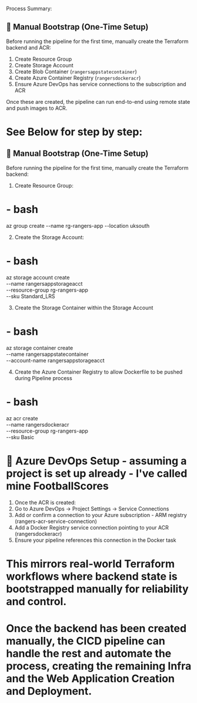 Process Summary:
## 🔧 Manual Bootstrap (One-Time Setup)

Before running the pipeline for the first time, manually create the Terraform backend and ACR:

1. Create Resource Group  
2. Create Storage Account  
3. Create Blob Container (`rangersappstatecontainer`)  
4. Create Azure Container Registry (`rangersdockeracr`)  
5. Ensure Azure DevOps has service connections to the subscription and ACR

Once these are created, the pipeline can run end-to-end using remote state and push images to ACR.

# See Below for step by step:

## 🔧 Manual Bootstrap (One-Time Setup)

Before running the pipeline for the first time, manually create the Terraform backend:

1. Create Resource Group:
# - bash
   az group create --name rg-rangers-app --location uksouth

2. Create the Storage Account:
# - bash
az storage account create \
  --name rangersappstorageacct \
  --resource-group rg-rangers-app \
  --sku Standard_LRS


3. Create the Storage Container within the Storage Account
# - bash
az storage container create \
  --name rangersappstatecontainer \
  --account-name rangersappstorageacct


4. Create the Azure Container Registry to allow Dockerfile to be pushed during Pipeline process
# - bash
az acr create \
  --name rangersdockeracr \
  --resource-group rg-rangers-app \
  --sku Basic

# 🔐 Azure DevOps Setup - assuming a project is set up already - I've called mine FootballScores
1. Once the ACR is created:
2. Go to Azure DevOps → Project Settings → Service Connections
3. Add or confirm a connection to your Azure subscription - ARM registry (rangers-acr-service-connection)
4. Add a Docker Registry service connection pointing to your ACR (rangersdockeracr)
5. Ensure your pipeline references this connection in the Docker task


# This mirrors real-world Terraform workflows where backend state is bootstrapped manually for reliability and control.

# Once the backend has been created manually, the CICD pipeline can handle the rest and automate the process, creating the remaining Infra and the Web Application Creation and Deployment.



